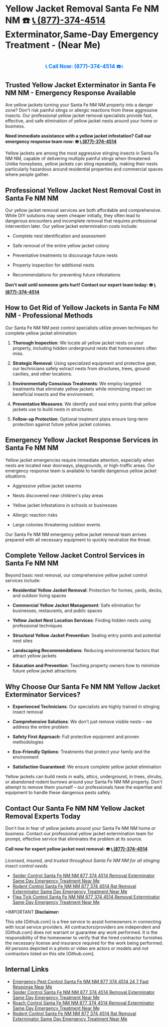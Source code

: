 # Yellow Jacket Removal Santa Fe NM NM ☎️ [📞 (877)-374-4514](https://pest-control-4514.netlify.app) Exterminator,Same-Day Emergency Treatment - (Near Me)
# 

<p align="center" style="font-size: 1.2em; font-weight: bold; margin: 20px 0;">
  <a href="https://pest-control-4514.netlify.app" target="_blank" style="color: #007BFF; text-decoration: none;">📞 Call Now: (877)-374-4514 ☎️💧</a>
</p>

## Trusted Yellow Jacket Exterminator in Santa Fe NM NM - Emergency Response Available

Are yellow jackets turning your Santa Fe NM NM property into a danger zone? Don't risk painful stings or allergic reactions from these aggressive insects. Our professional yellow jacket removal specialists provide fast, effective, and safe elimination of yellow jacket nests around your home or business.

**Need immediate assistance with a yellow jacket infestation? Call our emergency response team now: ☎️ [📞 (877)-374-4514](https://pest-control-4514.netlify.app)**

Yellow jackets are among the most aggressive stinging insects in Santa Fe NM NM, capable of delivering multiple painful stings when threatened. Unlike honeybees, yellow jackets can sting repeatedly, making their nests particularly hazardous around residential properties and commercial spaces where people gather.

## Professional Yellow Jacket Nest Removal Cost in Santa Fe NM NM

Our yellow jacket removal services are both affordable and comprehensive. While DIY solutions may seem cheaper initially, they often lead to dangerous encounters and incomplete removal that requires professional intervention later. Our yellow jacket extermination costs include:

- Complete nest identification and assessment

- Safe removal of the entire yellow jacket colony

- Preventative treatments to discourage future nests

- Property inspection for additional nests

- Recommendations for preventing future infestations

**Don't wait until someone gets hurt! Contact our expert team today: ☎️ [📞 (877)-374-4514](https://pest-control-4514.netlify.app)**

## How to Get Rid of Yellow Jackets in Santa Fe NM NM - Professional Methods

Our Santa Fe NM NM pest control specialists utilize proven techniques for complete yellow jacket elimination:

1. **Thorough Inspection**: We locate all yellow jacket nests on your property, including hidden underground nests that homeowners often miss.

2. **Strategic Removal**: Using specialized equipment and protective gear, our technicians safely extract nests from structures, trees, ground cavities, and other locations.

3. **Environmentally Conscious Treatments**: We employ targeted treatments that eliminate yellow jackets while minimizing impact on beneficial insects and the environment.

4. **Preventative Measures**: We identify and seal entry points that yellow jackets use to build nests in structures.

5. **Follow-up Protection**: Optional treatment plans ensure long-term protection against future yellow jacket colonies.

## Emergency Yellow Jacket Response Services in Santa Fe NM NM

Yellow jacket emergencies require immediate attention, especially when nests are located near doorways, playgrounds, or high-traffic areas. Our emergency response team is available to handle dangerous yellow jacket situations:

- Aggressive yellow jacket swarms

- Nests discovered near children's play areas

- Yellow jacket infestations in schools or businesses

- Allergic reaction risks

- Large colonies threatening outdoor events

Our Santa Fe NM NM emergency yellow jacket removal team arrives prepared with all necessary equipment to quickly neutralize the threat.

## Complete Yellow Jacket Control Services in Santa Fe NM NM

Beyond basic nest removal, our comprehensive yellow jacket control services include:

- **Residential Yellow Jacket Removal**: Protection for homes, yards, decks, and outdoor living spaces

- **Commercial Yellow Jacket Management**: Safe elimination for businesses, restaurants, and public spaces

- **Yellow Jacket Nest Location Services**: Finding hidden nests using professional techniques

- **Structural Yellow Jacket Prevention**: Sealing entry points and potential nest sites

- **Landscaping Recommendations**: Reducing environmental factors that attract yellow jackets

- **Education and Prevention**: Teaching property owners how to minimize future yellow jacket attractions

## Why Choose Our Santa Fe NM NM Yellow Jacket Exterminator Services?

- **Experienced Technicians**: Our specialists are highly trained in stinging insect removal

- **Comprehensive Solutions**: We don't just remove visible nests – we address the entire problem

- **Safety First Approach**: Full protective equipment and proven methodologies

- **Eco-Friendly Options**: Treatments that protect your family and the environment

- **Satisfaction Guaranteed**: We ensure complete yellow jacket elimination

Yellow jackets can build nests in walls, attics, underground, in trees, shrubs, or abandoned rodent burrows around your Santa Fe NM NM property. Don't attempt to remove them yourself – our professionals have the expertise and equipment to handle these dangerous pests safely.

## Contact Our Santa Fe NM NM Yellow Jacket Removal Experts Today

Don't live in fear of yellow jackets around your Santa Fe NM NM home or business. Contact our professional yellow jacket extermination team for prompt, effective service that eliminates the problem at its source.

**Call now for expert yellow jacket nest removal: ☎️ [📞 (877)-374-4514](https://pest-control-4514.netlify.app)**

*Licensed, insured, and trusted throughout Santa Fe NM NM for all stinging insect control needs.*


- [Spider Control Santa Fe NM NM 877 374 4514 Removal Exterminator Same Day Emergency Treatment Near Me](https://github.com/allyoucaneatsushiin/pest-control/blob/main/Spider-Control-Santa-Fe-NM-877-374-4514-Removal-Exterminator-Same-Day-Emergency-Treatment-Near-Me.md)
- [Rodent Control Santa Fe NM NM 877 374 4514 Rat Removal Exterminator Same Day Emergency Treatment Near Me](https://github.com/allyoucaneatsushiin/pest-control/blob/main/Rodent-Control-Santa-Fe-NM-877-374-4514-Rat-Removal-Exterminator-Same-Day-Emergency-Treatment-Near-Me.md)
- [Flea Tick Control Santa Fe NM NM 877 374 4514 Removal Exterminator Same Day Emergency Treatment Near Me](https://github.com/allyoucaneatsushiin/pest-control/blob/main/Flea-Tick-Control-Santa-Fe-NM-877-374-4514-Removal-Exterminator-Same-Day-Emergency-Treatment-Near-Me.md)


*IMPORTANT **Disclaimer:**  

This site [Github.com] is a free service to assist homeowners in connecting with local service providers. All contractors/providers are independent and [Github.com] does not warrant or guarantee any work performed. It is the responsibility of the homeowner to verify that the hired contractor furnishes the necessary license and insurance required for the work being performed. All persons depicted in a photo or video are actors or models and not contractors listed on this site [Github.com].


## Internal Links
- [Emergency Pest Control Santa Fe NM NM 877 374 4514 24 7 Fast Response Near Me](https://github.com/allyoucaneatsushiin/pest-control/blob/main/Emergency-Pest-Control-Santa-Fe-NM-877-374-4514-24-7-Fast-Response-Near-Me.md)
- [Spider Control Santa Fe NM NM 877 374 4514 Removal Exterminator Same Day Emergency Treatment Near Me](https://github.com/allyoucaneatsushiin/pest-control/blob/main/Spider-Control-Santa-Fe-NM-877-374-4514-Removal-Exterminator-Same-Day-Emergency-Treatment-Near-Me.md)
- [Roach Control Santa Fe NM NM 877 374 4514 Removal Exterminator Same Day Emergency Treatment Near Me](https://github.com/allyoucaneatsushiin/pest-control/blob/main/Roach-Control-Santa-Fe-NM-877-374-4514-Removal-Exterminator-Same-Day-Emergency-Treatment-Near-Me.md)
- [Rodent Control Santa Fe NM NM 877 374 4514 Rat Removal Exterminator Same Day Emergency Treatment Near Me](https://github.com/allyoucaneatsushiin/pest-control/blob/main/Rodent-Control-Santa-Fe-NM-877-374-4514-Rat-Removal-Exterminator-Same-Day-Emergency-Treatment-Near-Me.md)
